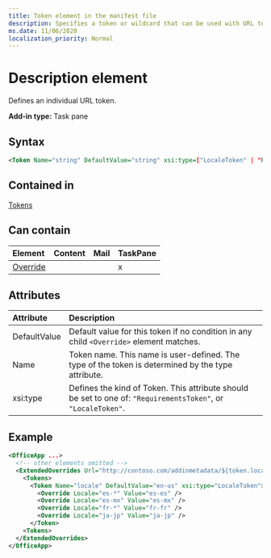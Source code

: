 ```yaml
---
title: Token element in the manifest file
description: Specifies a token or wildcard that can be used with URL templates in the manifest.
ms.date: 11/06/2020
localization_priority: Normal
---
```



# Description element

Defines an individual URL token.

**Add-in type:** Task pane

## Syntax

```XML
<Token Name="string" DefaultValue="string" xsi:type=["LocaleToken" | "RequirementsToken"] />
```

## Contained in

[Tokens](tokens.md)

## Can contain

|Element|Content|Mail|TaskPane|
|:-----|:-----|:-----|:-----|
|[Override](override.md)|||x|

## Attributes

|Attribute|Description|
|:-----|:-----|
|DefaultValue|Default value for this token if no condition in any child `<Override>` element matches.|
|Name|Token name. This name is user-defined. The type of the token is determined by the type attribute.|
|xsi:type|Defines the kind of Token. This attribute should be set to one of:  `"RequirementsToken"`,  or  `"LocaleToken"`.|

## Example

```XML
<OfficeApp ...>
  <!-- other elements omitted -->
  <ExtendedOverrides Url="http://contoso.com/addinmetadata/${token.locale}/extended-manifest-overrides.json">
    <Tokens>
      <Token Name="locale" DefaultValue="en-us" xsi:type="LocaleToken">
        <Override Locale="es-*" Value="es-es" />
        <Override Locale="es-mx" Value="es-mx" />
        <Override Locale="fr-*" Value="fr-fr" />
        <Override Locale="ja-jp" Value="ja-jp" />
      </Token>
    <Tokens>
  </ExtendedOverrides>
</OfficeApp>
```
